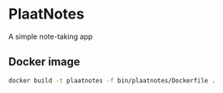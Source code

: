 # PlaatNotes

A simple note-taking app

## Docker image

```sh
docker build -t plaatnotes -f bin/plaatnotes/Dockerfile .
```
